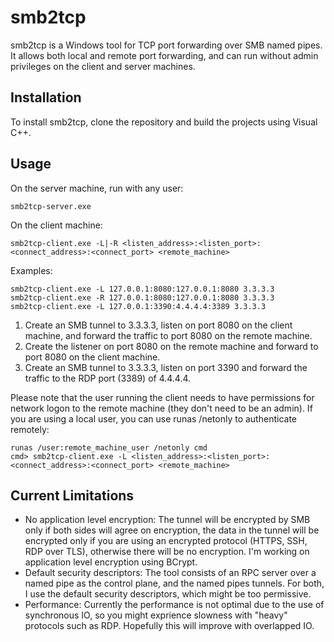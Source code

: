 # smb2tcp
smb2tcp is a Windows tool for TCP port forwarding over SMB named pipes. It allows both local and remote port forwarding, and can run without admin privileges on the client and server machines.
## Installation
To install smb2tcp, clone the repository and build the projects using Visual C++.
## Usage
On the server machine, run with any user:
```
smb2tcp-server.exe
```
On the client machine:
```
smb2tcp-client.exe -L|-R <listen_address>:<listen_port>:<connect_address>:<connect_port> <remote_machine>
```
Examples:
```
smb2tcp-client.exe -L 127.0.0.1:8080:127.0.0.1:8080 3.3.3.3
smb2tcp-client.exe -R 127.0.0.1:8080:127.0.0.1:8080 3.3.3.3
smb2tcp-client.exe -L 127.0.0.1:3390:4.4.4.4:3389 3.3.3.3
```
1. Create an SMB tunnel to 3.3.3.3, listen on port 8080 on the client machine, and forward the traffic to port 8080 on the remote machine.
2. Create the listener on port 8080 on the remote machine and forward to port 8080 on the client machine.
3. Create an SMB tunnel to 3.3.3.3, listen on port 3390 and forward the traffic to the RDP port (3389) of 4.4.4.4.

Please note that the user running the client needs to have permissions for network logon to the remote machine (they don't need to be an admin). If you are using a local user, you can use runas /netonly to authenticate remotely:
```
runas /user:remote_machine_user /netonly cmd
cmd> smb2tcp-client.exe -L <listen_address>:<listen_port>:<connect_address>:<connect_port> <remote_machine>
```
## Current Limitations
- No application level encryption: The tunnel will be encrypted by SMB only if both sides will agree on encryption, the data in the tunnel will be encrypted only if you are using an encrypted protocol (HTTPS, SSH, RDP over TLS), otherwise there will be no encryption. I'm working on application level encryption using BCrypt.
- Default security descriptors: The tool consists of an RPC server over a named pipe as the control plane, and the named pipes tunnels. For both, I use the default security descriptors, which might be too permissive.
- Performance: Currently the performance is not optimal due to the use of synchronous IO, so you might exprience slowness with "heavy" protocols such as RDP. Hopefully this will improve with overlapped IO.
